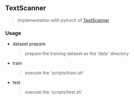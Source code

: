 ## TextScanner
>Implementation with pytroch of [TextScanner](https://arxiv.org/abs/1912.12422)

### Usage
   - dataset prepare
     > prepare the training dataset as the 'data' directory  
   - train
     > execute the 'scripts/train.sh'
   - test
     > execute the 'scripts/test.sh'
